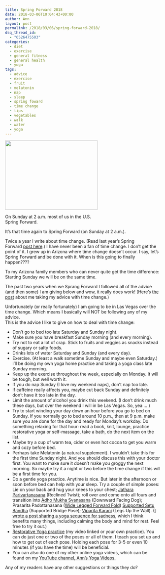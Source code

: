 ```yaml
---
title: Spring Forward 2018
date: 2018-03-06T10:04:43+00:00
author: Ann
layout: post
permalink: /2018/03/06/spring-forward-2018/
dsq_thread_id:
  - "6526475503"
categories:
  - diet
  - exercise
  - general fitness
  - general health
  - yoga
tags:
  - advice
  - exercise
  - fruit
  - melatonin
  - nap
  - sleep
  - spring foward
  - time change
  - tips
  - vegetables
  - walk
  - water
  - yoga
---
```

<div id="attachment_14425" style="width: 310px" class="wp-caption alignleft">
  <a href="http://gofitgirl.com/2015/10/fall-back-3/time-3/" rel="attachment wp-att-14425"><img class="wp-image-14425 size-medium" src="http://gofitgirl.com/wp-content/uploads/2015/10/time-300x224.jpg" alt="" width="300" height="224" /></a>
  
  <p class="wp-caption-text">
    On Sunday at 2 a.m. most of us in the U.S. Spring Forward.
  </p>
</div>

  
It’s that time again to Spring Forward (on Sunday at 2 a.m.).  

Twice a year I write about time change. (Read last year’s Spring Forward [post here](http://gofitgirl.com/2017/03/spring-forward-2017/).) I have never been a fan of time change. I don’t get the point of it. I grew up in Arizona where time change doesn’t occur. I say, let’s Spring Forward and be done with it. When is this going to finally happen????  

To my Arizona family members who can never quite get the time difference: Starting Sunday we will be on the same time.  

The past two years when we Sprang Forward I followed all of the advice (and then some) I am giving below and wow, it really does work! (Here’s [the post](http://gofitgirl.com/2016/03/taking-advice/) about me taking my advice with time change.) 
 
Unfortunately (or really fortunately) I am going to be in Las Vegas over the time change. Which means I basically will NOT be following any of my advice.  
This is the advice I like to give on how to deal with time change:

  * Don’t go to bed too late Saturday and Sunday night.
  * Make sure you have breakfast Sunday morning (and every morning).
  * Try not to eat a lot of crap. Stick to fruits and veggies as snacks instead of sugary or salty foods.
  * Drinks lots of water Saturday and Sunday (and every day).
  * Exercise. (At least a walk sometime Sunday and maybe even Saturday.) I’ll be doing my own yoga home practice and taking a yoga class late Sunday morning.
  * Keep up the exercise throughout the week, especially on Monday. It will be tough, but well worth it.
  * If you do nap Sunday (I love my weekend naps), don’t nap too late.
  * If caffeine really affects you, maybe cut back Sunday and definitely don’t have it too late in the day.
  * Limit the amount of alcohol you drink this weekend. (I don’t drink much these days, but over the weekend I will in be Las Vegas. So, yea &#8230; )
  * Try to start winding your day down an hour before you go to bed on Sunday. If you normally go to bed around 10 p.m., then at 9 p.m. make sure you are done for the day and ready for Monday’s workday. Do something relaxing for that hour: read a book, knit, lounge, practice restorative yoga or self-massage, take a bath, do the next item on the list.
  * Maybe try a cup of warm tea, cider or even hot cocoa to get you warm and cozy before bed.
  * Perhaps take Melatonin (a natural supplement). I wouldn’t take this for the first time Sunday night. And you should discuss this with your doctor first. You want to make sure it doesn’t make you groggy the next morning. So maybe try it a night or two before the time change if this will be a first time for you.
  * Do a gentle yoga practice. Anytime is nice. But later in the afternoon or soon before bed can help with your sleep. Try a couple of simple poses: Lie on your back and hug your knees to your chest; [Jathara Parivartanasana](http://www.theyogasanctuary.biz/ys/wp-content/uploads/2010/03/twist-page-pix.jpg) (Reclined Twist); roll over and come onto all fours and transition into [Adho Mukha Svanasana](http://www.yogajournal.com/pose/downward-facing-dog/) (Downward Facing Dog); Prasarita Padottanasana ([Wide Legged Forward Fold](http://www.yogajournal.com/pose/wide-legged-forward-bend/)) [Supported Setu Bandha](https://breastcanceryogablog.files.wordpress.com/2013/11/supported-bridge-4.jpg?w=350&h=200&crop=1) (Supported Bridge Pose); [Viparita Karani](http://www.yogajournal.com/pose/legs-up-the-wall-pose/) (Legs Up the Wall). ([I wrote a post sharing a yoga sequence for sadness](http://gofitgirl.com/2014/09/curbing-sadness-yoga-practice/), which I think benefits many things, including calming the body and mind for rest. Feel free to try it out.)
  * [Restorative Yoga practice](https://youtu.be/QnDIbEGo_aE) (my video linked or your own practice). You can do just one or two of the poses or all of them. I teach you set up and how to get out of each pose. Holding each pose for 3-5 or even 10 minutes (if you have the time) will be beneficial.
  * You can also do one of my other online yoga videos, which can be found on my [YouTube channel, Ann’s Yoga Videos.](https://www.youtube.com/channel/UCkWFG9Xz-D9mSlNinBpoSHg)

Any of my readers have any other suggestions or things they do?